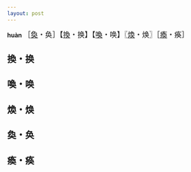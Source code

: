 ```yaml
---
layout: post
---
```


**huàn** <big>［[奐]({{site.url}}/{{page.url}}#奐・奂)・奂］【[換]({{site.url}}/{{page.url}}#換・换)・换】【[喚]({{site.url}}/{{page.url}}#喚・唤)・唤】〖[煥]({{site.url}}/{{page.url}}#煥・焕)・焕〗［[瘓]({{site.url}}/{{page.url}}#瘓・痪)・痪］</big>

## 換・换

## 喚・唤

## 煥・焕

## 奐・奂

## 瘓・痪
